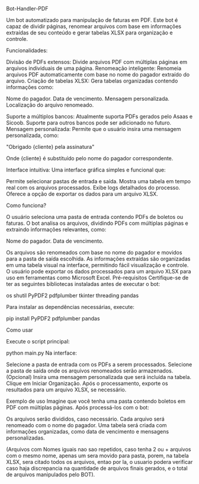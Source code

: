 Bot-Handler-PDF

Um bot automatizado para manipulação de faturas em PDF. Este bot é capaz de dividir páginas, renomear arquivos com base em informações extraídas de seu conteúdo e gerar tabelas XLSX para organização e controle.

Funcionalidades:

Divisão de PDFs extensos: Divide arquivos PDF com múltiplas páginas em arquivos individuais de uma página.
Renomeação inteligente: Renomeia arquivos PDF automaticamente com base no nome do pagador extraído do arquivo.
Criação de tabelas XLSX: Gera tabelas organizadas contendo informações como:

Nome do pagador.
Data de vencimento.
Mensagem personalizada.
Localização do arquivo renomeado.

Suporte a múltiplos bancos: Atualmente suporta PDFs gerados pelo Asaas e Sicoob. Suporte para outros bancos pode ser adicionado no futuro.
Mensagem personalizada: Permite que o usuário insira uma mensagem personalizada, como:

"Obrigado {cliente} pela assinatura"

Onde {cliente} é substituído pelo nome do pagador correspondente.

Interface intuitiva: Uma interface gráfica simples e funcional que:

Permite selecionar pastas de entrada e saída.
Mostra uma tabela em tempo real com os arquivos processados.
Exibe logs detalhados do processo.
Oferece a opção de exportar os dados para um arquivo XLSX.

Como funciona?

O usuário seleciona uma pasta de entrada contendo PDFs de boletos ou faturas.
O bot analisa os arquivos, dividindo PDFs com múltiplas páginas e extraindo informações relevantes, como:

Nome do pagador.
Data de vencimento.

Os arquivos são renomeados com base no nome do pagador e movidos para a pasta de saída escolhida.
As informações extraídas são organizadas em uma tabela visual na interface, permitindo fácil visualização e controle.
O usuário pode exportar os dados processados para um arquivo XLSX para uso em ferramentas como Microsoft Excel.
Pré-requisitos
Certifique-se de ter as seguintes bibliotecas instaladas antes de executar o bot:

os
shutil
PyPDF2
pdfplumber
tkinter
threading
pandas

Para instalar as dependências necessárias, execute:

pip install PyPDF2 pdfplumber pandas

Como usar

Execute o script principal:

python main.py
Na interface:

Selecione a pasta de entrada com os PDFs a serem processados.
Selecione a pasta de saída onde os arquivos renomeados serão armazenados.
(Opcional) Insira uma mensagem personalizada que será incluída na tabela.
Clique em Iniciar Organização.
Após o processamento, exporte os resultados para um arquivo XLSX, se necessário.

Exemplo de uso
Imagine que você tenha uma pasta contendo boletos em PDF com múltiplas páginas. Após processá-los com o bot:

Os arquivos serão divididos, caso necessário.
Cada arquivo será renomeado com o nome do pagador.
Uma tabela será criada com informações organizadas, como data de vencimento e mensagens personalizadas.

(Arquivos com Nomes iguais nao sao repetidos, caso tenha 2 ou + arquivos com o mesmo nome, apenas um sera movido para pasta, porem, na tabela XLSX, sera citado todos os arquivos, entao por la, o usuario podera verificar caso haja discrepancia na quantidade de arquivos finais gerados, e o total de arquivos manipulados pelo BOT).


